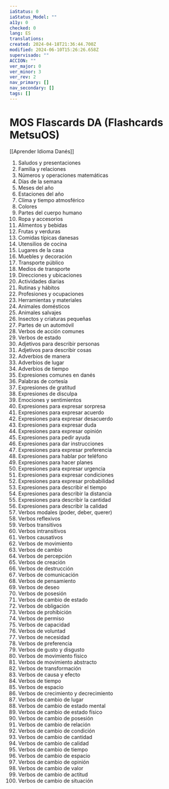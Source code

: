 ```yaml
---
iaStatus: 0
iaStatus_Model: ""
a11y: 0
checked: 0
lang: ES
translations: 
created: 2024-04-18T21:36:44.700Z
modified: 2024-06-10T15:26:26.658Z
supervisado: ""
ACCION: ""
ver_major: 0
ver_minor: 3
ver_rev: 2
nav_primary: []
nav_secondary: []
tags: []
---
```

# MOS Flascards DA (Flashcards MetsuOS)

[[Aprender Idioma Danés]]

1. Saludos y presentaciones
2. Familia y relaciones
3. Números y operaciones matemáticas
4. Días de la semana
5. Meses del año
6. Estaciones del año
7. Clima y tiempo atmosférico
8. Colores
9. Partes del cuerpo humano
10. Ropa y accesorios
11. Alimentos y bebidas
12. Frutas y verduras
13. Comidas típicas danesas
14. Utensilios de cocina
15. Lugares de la casa
16. Muebles y decoración
17. Transporte público
18. Medios de transporte
19. Direcciones y ubicaciones
20. Actividades diarias
21. Rutinas y hábitos
22. Profesiones y ocupaciones
23. Herramientas y materiales
24. Animales domésticos
25. Animales salvajes
26. Insectos y criaturas pequeñas
27. Partes de un automóvil
28. Verbos de acción comunes
29. Verbos de estado
30. Adjetivos para describir personas
31. Adjetivos para describir cosas
32. Adverbios de manera
33. Adverbios de lugar
34. Adverbios de tiempo
35. Expresiones comunes en danés
36. Palabras de cortesía
37. Expresiones de gratitud
38. Expresiones de disculpa
39. Emociones y sentimientos
40. Expresiones para expresar sorpresa
41. Expresiones para expresar acuerdo
42. Expresiones para expresar desacuerdo
43. Expresiones para expresar duda
44. Expresiones para expresar opinión
45. Expresiones para pedir ayuda
46. Expresiones para dar instrucciones
47. Expresiones para expresar preferencia
48. Expresiones para hablar por teléfono
49. Expresiones para hacer planes
50. Expresiones para expresar urgencia
51. Expresiones para expresar condiciones
52. Expresiones para expresar probabilidad
53. Expresiones para describir el tiempo
54. Expresiones para describir la distancia
55. Expresiones para describir la cantidad
56. Expresiones para describir la calidad
57. Verbos modales (poder, deber, querer)
58. Verbos reflexivos
59. Verbos transitivos
60. Verbos intransitivos
61. Verbos causativos
62. Verbos de movimiento
63. Verbos de cambio
64. Verbos de percepción
65. Verbos de creación
66. Verbos de destrucción
67. Verbos de comunicación
68. Verbos de pensamiento
69. Verbos de deseo
70. Verbos de posesión
71. Verbos de cambio de estado
72. Verbos de obligación
73. Verbos de prohibición
74. Verbos de permiso
75. Verbos de capacidad
76. Verbos de voluntad
77. Verbos de necesidad
78. Verbos de preferencia
79. Verbos de gusto y disgusto
80. Verbos de movimiento físico
81. Verbos de movimiento abstracto
82. Verbos de transformación
83. Verbos de causa y efecto
84. Verbos de tiempo
85. Verbos de espacio
86. Verbos de crecimiento y decrecimiento
87. Verbos de cambio de lugar
88. Verbos de cambio de estado mental
89. Verbos de cambio de estado físico
90. Verbos de cambio de posesión
91. Verbos de cambio de relación
92. Verbos de cambio de condición
93. Verbos de cambio de cantidad
94. Verbos de cambio de calidad
95. Verbos de cambio de tiempo
96. Verbos de cambio de espacio
97. Verbos de cambio de opinión
98. Verbos de cambio de valor
99. Verbos de cambio de actitud
100. Verbos de cambio de situación
